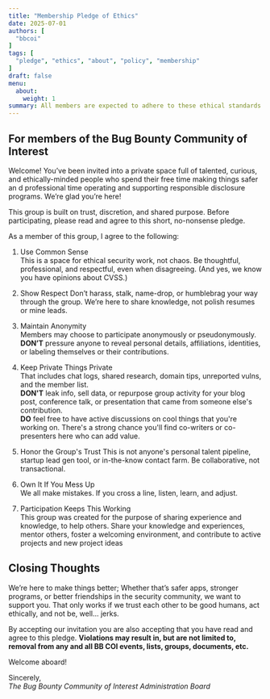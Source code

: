 ```yaml
---
title: "Membership Pledge of Ethics"
date: 2025-07-01
authors: [
  "bbcoi"
]
tags: [
  "pledge", "ethics", "about", "policy", "membership"
]
draft: false
menu: 
  about:
    weight: 1
summary: All members are expected to adhere to these ethical standards.
---
```


## For members of the Bug Bounty Community of Interest

Welcome! You’ve been invited into a private space full of talented, curious, and ethically-minded people who spend their free time making things safer an d professional time operating and supporting responsible disclosure programs. We’re glad you’re here!

This group is built on trust, discretion, and shared purpose. Before participating, please read and agree to this short, no-nonsense pledge.

As a member of this group, I agree to the following:

1. Use Common Sense  
This is a space for ethical security work, not chaos. Be thoughtful, professional, and respectful, even when disagreeing. (And yes, we know you have opinions about CVSS.)

2. Show Respect 
Don’t harass, stalk, name-drop, or humblebrag your way through the group. We’re here to share knowledge, not polish resumes or mine leads.

3. Maintain Anonymity  
Members may choose to participate anonymously or pseudonymously.
**DON’T** pressure anyone to reveal personal details, affiliations, identities, or labeling themselves or their contributions.

4. Keep Private Things Private  
That includes chat logs, shared research, domain tips, unreported vulns, and the member list.  
**DON'T** leak info, sell data, or repurpose group activity for your blog post, conference talk, or presentation that came from someone else's contribution.  
**DO** feel free to have active discussions on cool things that you're working on. There's a strong chance you'll find co-writers or co-presenters here who can add value.

5. Honor the Group's Trust 
This is not anyone's personal talent pipeline, startup lead gen tool, or in-the-know contact farm. Be collaborative, not transactional.

6. Own It If You Mess Up  
We all make mistakes. If you cross a line, listen, learn, and adjust. 

7. Participation Keeps This Working  
This group was created for the purpose of sharing experience and knowledge, to help others. Share your knowledge and experiences, mentor others, foster a welcoming environment, and contribute to active projects and new project ideas

## Closing Thoughts
We’re here to make things better; Whether that’s safer apps, stronger programs, or better friendships in the security community, we want to support you. That only works if we trust each other to be good humans, act ethically, and not be, well... jerks. 

By accepting our invitation you are also accepting that you have read and agree to this pledge. **Violations may result in, but are not limited to, removal from any and all BB COI events, lists, groups, documents, etc.**  

Welcome aboard! 

Sincerely,  
*The Bug Bounty Community of Interest Administration Board*
